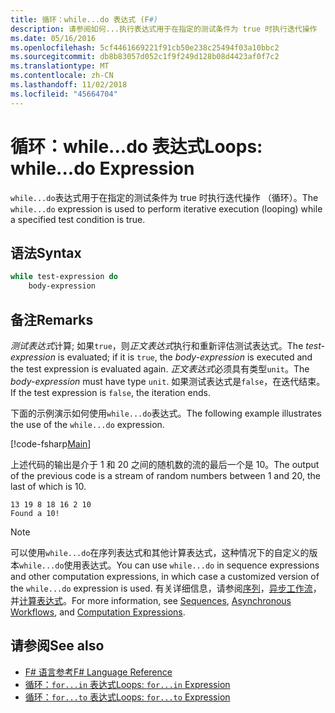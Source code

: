 ```yaml
---
title: 循环：while...do 表达式 (F#)
description: 请参阅如何...执行表达式用于在指定的测试条件为 true 时执行迭代操作 （循环）。
ms.date: 05/16/2016
ms.openlocfilehash: 5cf4461669221f91cb50e238c25494f03a10bbc2
ms.sourcegitcommit: db8b83057d052c1f9f249d128b08d4423af0f7c2
ms.translationtype: MT
ms.contentlocale: zh-CN
ms.lasthandoff: 11/02/2018
ms.locfileid: "45664704"
---
```

# <a name="loops-whiledo-expression"></a><span data-ttu-id="ad2c7-103">循环：while...do 表达式</span><span class="sxs-lookup"><span data-stu-id="ad2c7-103">Loops: while...do Expression</span></span>

<span data-ttu-id="ad2c7-104">`while...do`表达式用于在指定的测试条件为 true 时执行迭代操作 （循环）。</span><span class="sxs-lookup"><span data-stu-id="ad2c7-104">The `while...do` expression is used to perform iterative execution (looping) while a specified test condition is true.</span></span>

## <a name="syntax"></a><span data-ttu-id="ad2c7-105">语法</span><span class="sxs-lookup"><span data-stu-id="ad2c7-105">Syntax</span></span>

```fsharp
while test-expression do
    body-expression
```

## <a name="remarks"></a><span data-ttu-id="ad2c7-106">备注</span><span class="sxs-lookup"><span data-stu-id="ad2c7-106">Remarks</span></span>

<span data-ttu-id="ad2c7-107">*测试表达式*计算; 如果`true`，则*正文表达式*执行和重新评估测试表达式。</span><span class="sxs-lookup"><span data-stu-id="ad2c7-107">The *test-expression* is evaluated; if it is `true`, the *body-expression* is executed and the test expression is evaluated again.</span></span> <span data-ttu-id="ad2c7-108">*正文表达式*必须具有类型`unit`。</span><span class="sxs-lookup"><span data-stu-id="ad2c7-108">The *body-expression* must have type `unit`.</span></span> <span data-ttu-id="ad2c7-109">如果测试表达式是`false`，在迭代结束。</span><span class="sxs-lookup"><span data-stu-id="ad2c7-109">If the test expression is `false`, the iteration ends.</span></span>

<span data-ttu-id="ad2c7-110">下面的示例演示如何使用`while...do`表达式。</span><span class="sxs-lookup"><span data-stu-id="ad2c7-110">The following example illustrates the use of the `while...do` expression.</span></span>

[!code-fsharp[Main](../../../samples/snippets/fsharp/lang-ref-2/snippet5301.fs)]

<span data-ttu-id="ad2c7-111">上述代码的输出是介于 1 和 20 之间的随机数的流的最后一个是 10。</span><span class="sxs-lookup"><span data-stu-id="ad2c7-111">The output of the previous code is a stream of random numbers between 1 and 20, the last of which is 10.</span></span>

```
13 19 8 18 16 2 10
Found a 10!
```

>[!NOTE]
<span data-ttu-id="ad2c7-112">可以使用`while...do`在序列表达式和其他计算表达式，这种情况下的自定义的版本`while...do`使用表达式。</span><span class="sxs-lookup"><span data-stu-id="ad2c7-112">You can use `while...do` in sequence expressions and other computation expressions, in which case a customized version of the `while...do` expression is used.</span></span> <span data-ttu-id="ad2c7-113">有关详细信息，请参阅[序列](sequences.md)，[异步工作流](asynchronous-workflows.md)，并[计算表达式](computation-expressions.md)。</span><span class="sxs-lookup"><span data-stu-id="ad2c7-113">For more information, see [Sequences](sequences.md), [Asynchronous Workflows](asynchronous-workflows.md), and [Computation Expressions](computation-expressions.md).</span></span>

## <a name="see-also"></a><span data-ttu-id="ad2c7-114">请参阅</span><span class="sxs-lookup"><span data-stu-id="ad2c7-114">See also</span></span>

- [<span data-ttu-id="ad2c7-115">F# 语言参考</span><span class="sxs-lookup"><span data-stu-id="ad2c7-115">F# Language Reference</span></span>](index.md)
- [<span data-ttu-id="ad2c7-116">循环：`for...in` 表达式</span><span class="sxs-lookup"><span data-stu-id="ad2c7-116">Loops: `for...in` Expression</span></span>](loops-for-in-expression.md)
- [<span data-ttu-id="ad2c7-117">循环：`for...to` 表达式</span><span class="sxs-lookup"><span data-stu-id="ad2c7-117">Loops: `for...to` Expression</span></span>](loops-for-to-expression.md)
